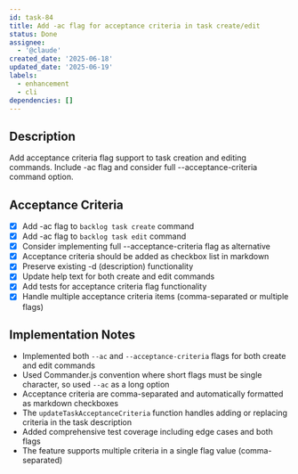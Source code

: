 ```yaml
---
id: task-84
title: Add -ac flag for acceptance criteria in task create/edit
status: Done
assignee:
  - '@claude'
created_date: '2025-06-18'
updated_date: '2025-06-19'
labels:
  - enhancement
  - cli
dependencies: []
---
```


## Description

Add acceptance criteria flag support to task creation and editing commands. Include -ac flag and consider full --acceptance-criteria command option.

## Acceptance Criteria

- [x] Add -ac flag to `backlog task create` command
- [x] Add -ac flag to `backlog task edit` command  
- [x] Consider implementing full --acceptance-criteria flag as alternative
- [x] Acceptance criteria should be added as checkbox list in markdown
- [x] Preserve existing -d (description) functionality
- [x] Update help text for both create and edit commands
- [x] Add tests for acceptance criteria flag functionality
- [x] Handle multiple acceptance criteria items (comma-separated or multiple flags)

## Implementation Notes

- Implemented both `--ac` and `--acceptance-criteria` flags for both create and edit commands
- Used Commander.js convention where short flags must be single character, so used `--ac` as a long option
- Acceptance criteria are comma-separated and automatically formatted as markdown checkboxes
- The `updateTaskAcceptanceCriteria` function handles adding or replacing criteria in the task description
- Added comprehensive test coverage including edge cases and both flags
- The feature supports multiple criteria in a single flag value (comma-separated)
